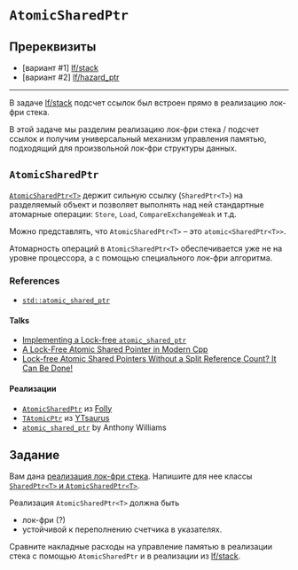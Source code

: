 # `AtomicSharedPtr`

## Пререквизиты

- [вариант #1] [lf/stack](/tasks/lf/stack)
- [вариант #2] [lf/hazard_ptr](/tasks/lf/hazard_ptr)

----

В задаче [lf/stack](/tasks/lf/stack) подсчет ссылок был встроен прямо в реализацию лок-фри стека.

В этой задаче мы разделим реализацию лок-фри стека / подсчет ссылок и получим универсальный механизм управления памятью, подходящий для произвольной лок-фри структуры данных.

## `AtomicSharedPtr`

[`AtomicSharedPtr<T>`](memory/shared_ptr.hpp) держит сильную ссылку (`SharedPtr<T>`) на разделяемый объект и позволяет выполнять над ней стандартные атомарные операции: `Store`, `Load`, `CompareExchangeWeak` и т.д.

Можно представлять, что `AtomicSharedPtr<T>` – это `atomic<SharedPtr<T>>`.

Атомарность операций в `AtomicSharedPtr<T>` обеспечивается уже не на уровне процессора, а с помощью специального лок-фри алгоритма.

### References

- [`std::atomic_shared_ptr`](https://en.cppreference.com/w/cpp/experimental/atomic_shared_ptr)

#### Talks

- [Implementing a Lock-free `atomic_shared_ptr`](https://github.com/brycelelbach/cppnow_presentations_2016/blob/master/01_wednesday/implementing_a_lock_free_atomic_shared_ptr.pdf)
- [A Lock-Free Atomic Shared Pointer in Modern Cpp](https://www.youtube.com/watch?v=gTpubZ8N0no)
- [Lock-free Atomic Shared Pointers Without a Split Reference Count? It Can Be Done!](https://www.youtube.com/watch?v=lNPZV9Iqo3U)

#### Реализации

- [`AtomicSharedPtr`](https://github.com/facebook/folly/blob/main/folly/concurrency/AtomicSharedPtr.h) из [Folly](https://github.com/facebook/folly)
- [`TAtomicPtr`](https://github.com/ytsaurus/ytsaurus/blob/main/yt/yt/core/misc/atomic_ptr.h) из [YTsaurus](https://github.com/ytsaurus/ytsaurus)
- [`atomic_shared_ptr`](https://github.com/anthonywilliams/atomic_shared_ptr) by Anthony Williams


## Задание

Вам дана [реализация лок-фри стека](lock_free_stack.hpp). Напишите для нее классы [`SharedPtr<T>` и `AtomicSharedPtr<T>`](memory/shared_ptr.hpp).

Реализация `AtomicSharedPtr<T>` должна быть
- лок-фри (?)
- устойчивой к переполнению счетчика в указателях.

Сравните накладные расходы на управление памятью в реализации стека с помощью `AtomicSharedPtr` и в реализации из [lf/stack](/tasks/lf/stack).
